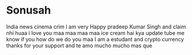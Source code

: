 # Sonusah
India news cinema crim
I am very Happy 
pradeep Kumar Singh and claim nhi huaa 
i love you maa maa maa maa 
ice cream hai kya 
update tube me know if you 
how do we do you maa 
I am a estudant and crypto currency 
thanks for your support and 
te amo mucho mucho mas que 
